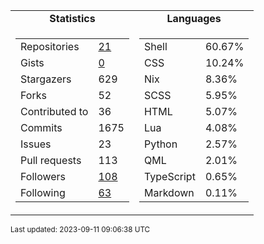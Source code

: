 
<table>
  <tr align="center">
    <td><b>Statistics</b></td>
    <td><b>Languages</b></td>
  </tr>
  <tr valign="top">
    <td><table>
      <tr>
        <td>Repositories</td>
        <td><a href="https://github.com/Ruixi-rebirth?tab=repositories">
          21
        </a></td>
      </tr>
      <tr>
        <td>Gists</td>
        <td><a href="https://gist.github.com/Ruixi-rebirth">
          0
        </a></td>
      </tr>
      <tr>
        <td>Stargazers</td>
        <td>629</td>
      </tr>
      <tr>
        <td>Forks</td>
        <td>52</td>
      </tr>
      <tr>
        <td>Contributed to</td>
        <td>36</td>
      </tr>
      <tr>
        <td>Commits</td>
        <td>1675</td>
      </tr>
      <tr>
        <td>Issues</td>
        <td>23</td>
      </tr>
      <tr>
        <td>Pull requests</td>
        <td>113</td>
      </tr>
      <tr>
        <td>Followers</td>
        <td><a href="https://github.com/Ruixi-rebirth?tab=followers">
          108
        </a></td>
      </tr>
      <tr>
        <td>Following</td>
        <td><a href="https://github.com/Ruixi-rebirth?tab=following">
          63
        </a></td>
      </tr>
    </table></td>
    <td><table><tr><td>Shell</td><td>60.67%</td></tr><tr><td>CSS</td><td>10.24%</td></tr><tr><td>Nix</td><td>8.36%</td></tr><tr><td>SCSS</td><td>5.95%</td></tr><tr><td>HTML</td><td>5.07%</td></tr><tr><td>Lua</td><td>4.08%</td></tr><tr><td>Python</td><td>2.57%</td></tr><tr><td>QML</td><td>2.01%</td></tr><tr><td>TypeScript</td><td>0.65%</td></tr><tr><td>Markdown</td><td>0.11%</td></tr></table></td>
  </tr>
</table>

<sub>Last updated: 2023-09-11 09:06:38 UTC</sub>
